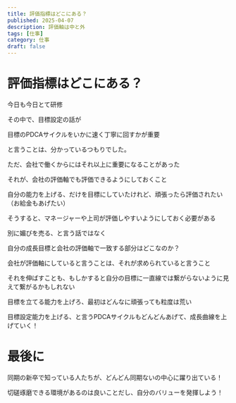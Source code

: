```yaml
---
title: 評価指標はどこにある？
published: 2025-04-07
description: 評価軸は中と外
tags: [仕事]
category: 仕事
draft: false
---
```

# 評価指標はどこにある？

今日も今日とて研修

その中で、目標設定の話が

目標のPDCAサイクルをいかに速く丁寧に回すかが重要

と言うことは、分かっているつもりでした。

ただ、会社で働くからにはそれ以上に重要になることがあった

それが、会社の評価軸でも評価できるようにしておくこと

自分の能力を上げる、だけを目標にしていたけれど、頑張ったら評価されたい（お給金もあげたい）

そうすると、マネージャーや上司が評価しやすいようにしておく必要がある

別に媚びを売る、と言う話ではなく

自分の成長目標と会社の評価軸で一致する部分はどこなのか？

会社が評価軸にしていると言うことは、それが求められていると言うこと

それを伸ばすことも、もしかすると自分の目標に一直線では繋がらないように見えて繋がるかもしれない

目標を立てる能力を上げろ、最初はどんなに頑張っても粒度は荒い

目標設定能力を上げる、と言うPDCAサイクルもどんどんあげて、成長曲線を上げていく！

# 最後に

同期の新卒で知っている人たちが、どんどん同期ないの中心に躍り出ている！

切磋琢磨できる環境があるのは良いことだし、自分のバリューを発揮しよう！